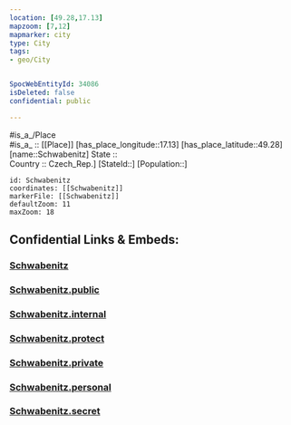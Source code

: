 ```yaml
---
location: [49.28,17.13] 
mapzoom: [7,12] 
mapmarker: city 
type: City
tags:
- geo/City


SpocWebEntityId: 34086
isDeleted: false
confidential: public

---
```

#is_a_/Place  
#is_a_ :: [[Place]] 
[has_place_longitude::17.13] 
[has_place_latitude::49.28] 
[name::Schwabenitz] 
State ::  
Country :: Czech_Rep.] 
[StateId::] 
[Population::] 



```leaflet
id: Schwabenitz
coordinates: [[Schwabenitz]] 
markerFile: [[Schwabenitz]] 
defaultZoom: 11 
maxZoom: 18
```


## Confidential Links & Embeds: 

### [Schwabenitz](/_Standards/Earth/Continent/Europe/Europe~Central/Czech_Republic/regions~Czech_Republic/Jihomoravský/City/Schwabenitz.md) 

### [Schwabenitz.public](/_public/Earth/Continent/Europe/Europe~Central/Czech_Republic/regions~Czech_Republic/Jihomoravský/City/Schwabenitz.public.md) 

### [Schwabenitz.internal](/_internal/Earth/Continent/Europe/Europe~Central/Czech_Republic/regions~Czech_Republic/Jihomoravský/City/Schwabenitz.internal.md) 

### [Schwabenitz.protect](/_protect/Earth/Continent/Europe/Europe~Central/Czech_Republic/regions~Czech_Republic/Jihomoravský/City/Schwabenitz.protect.md) 

### [Schwabenitz.private](/_private/Earth/Continent/Europe/Europe~Central/Czech_Republic/regions~Czech_Republic/Jihomoravský/City/Schwabenitz.private.md) 

### [Schwabenitz.personal](/_personal/Earth/Continent/Europe/Europe~Central/Czech_Republic/regions~Czech_Republic/Jihomoravský/City/Schwabenitz.personal.md) 

### [Schwabenitz.secret](/_secret/Earth/Continent/Europe/Europe~Central/Czech_Republic/regions~Czech_Republic/Jihomoravský/City/Schwabenitz.secret.md)

